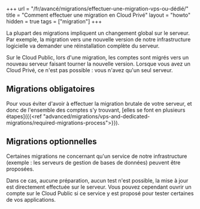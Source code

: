 +++
url = "/fr/avancé/migrations/effectuer-une-migration-vps-ou-dédié/"
title = "Comment effectuer une migration en Cloud Privé"
layout = "howto"
hidden = true
tags = ["migration"]
+++

La plupart des migrations impliquent un changement global sur le serveur. Par exemple, la migration vers une nouvelle version de notre infrastructure logicielle va demander une réinstallation complète du serveur.

Sur le Cloud Public, lors d'une migration, les comptes sont migrés vers un nouveau serveur faisant tourner la nouvelle version. Lorsque vous avez un Cloud Privé, ce n'est pas possible : vous n'avez qu'un seul serveur.

##  Migrations obligatoires

Pour vous éviter d'avoir à effectuer la migration brutale de votre serveur, et donc de l'ensemble des comptes s'y trouvant, [elles se font en plusieurs étapes]({{<ref "advanced/migrations/vps-and-dedicated-migrations/required-migrations-process">}}).

## Migrations optionnelles

Certaines migrations ne concernant qu'un service de notre infrastructure (exemple : les serveurs de gestion de bases de données) peuvent être proposées.

Dans ce cas, aucune préparation, aucun test n'est possible, la mise à jour est directement effectuée sur le serveur. Vous pouvez cependant ouvrir un compte sur le Cloud Public si ce service y est proposé pour tester certaines de vos applications.
